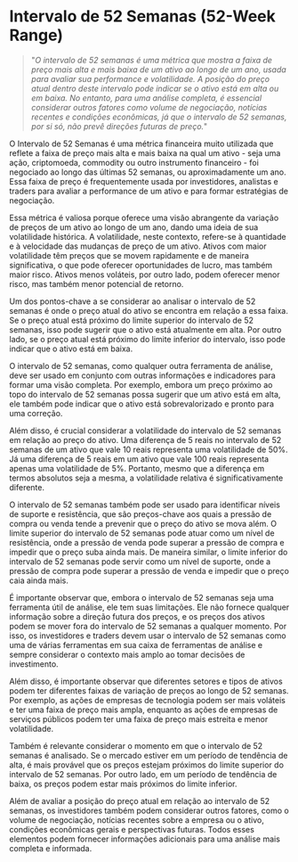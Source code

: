 # Intervalo de 52 Semanas (52-Week Range)

>"*O intervalo de 52 semanas é uma métrica que mostra a faixa de preço mais alta e mais baixa de um ativo ao longo de um ano, usada para avaliar sua performance e volatilidade. A posição do preço atual dentro deste intervalo pode indicar se o ativo está em alta ou em baixa. No entanto, para uma análise completa, é essencial considerar outros fatores como volume de negociação, notícias recentes e condições econômicas, já que o intervalo de 52 semanas, por si só, não prevê direções futuras de preço.*"

O Intervalo de 52 Semanas é uma métrica financeira muito utilizada que reflete a faixa de preço mais alta e mais baixa na qual um ativo - seja uma ação, criptomoeda, commodity ou outro instrumento financeiro - foi negociado ao longo das últimas 52 semanas, ou aproximadamente um ano. Essa faixa de preço é frequentemente usada por investidores, analistas e traders para avaliar a performance de um ativo e para formar estratégias de negociação.

Essa métrica é valiosa porque oferece uma visão abrangente da variação de preços de um ativo ao longo de um ano, dando uma ideia de sua volatilidade histórica. A volatilidade, neste contexto, refere-se à quantidade e à velocidade das mudanças de preço de um ativo. Ativos com maior volatilidade têm preços que se movem rapidamente e de maneira significativa, o que pode oferecer oportunidades de lucro, mas também maior risco. Ativos menos voláteis, por outro lado, podem oferecer menor risco, mas também menor potencial de retorno.

Um dos pontos-chave a se considerar ao analisar o intervalo de 52 semanas é onde o preço atual do ativo se encontra em relação a essa faixa. Se o preço atual está próximo do limite superior do intervalo de 52 semanas, isso pode sugerir que o ativo está atualmente em alta. Por outro lado, se o preço atual está próximo do limite inferior do intervalo, isso pode indicar que o ativo está em baixa.

O intervalo de 52 semanas, como qualquer outra ferramenta de análise, deve ser usado em conjunto com outras informações e indicadores para formar uma visão completa. Por exemplo, embora um preço próximo ao topo do intervalo de 52 semanas possa sugerir que um ativo está em alta, ele também pode indicar que o ativo está sobrevalorizado e pronto para uma correção.

Além disso, é crucial considerar a volatilidade do intervalo de 52 semanas em relação ao preço do ativo. Uma diferença de 5 reais no intervalo de 52 semanas de um ativo que vale 10 reais representa uma volatilidade de 50%. Já uma diferença de 5 reais em um ativo que vale 100 reais representa apenas uma volatilidade de 5%. Portanto, mesmo que a diferença em termos absolutos seja a mesma, a volatilidade relativa é significativamente diferente.

O intervalo de 52 semanas também pode ser usado para identificar níveis de suporte e resistência, que são preços-chave aos quais a pressão de compra ou venda tende a prevenir que o preço do ativo se mova além. O limite superior do intervalo de 52 semanas pode atuar como um nível de resistência, onde a pressão de venda pode superar a pressão de compra e impedir que o preço suba ainda mais. De maneira similar, o limite inferior do intervalo de 52 semanas pode servir como um nível de suporte, onde a pressão de compra pode superar a pressão de venda e impedir que o preço caia ainda mais.

É importante observar que, embora o intervalo de 52 semanas seja uma ferramenta útil de análise, ele tem suas limitações. Ele não fornece qualquer informação sobre a direção futura dos preços, e os preços dos ativos podem se mover fora do intervalo de 52 semanas a qualquer momento. Por isso, os investidores e traders devem usar o intervalo de 52 semanas como uma de várias ferramentas em sua caixa de ferramentas de análise e sempre considerar o contexto mais amplo ao tomar decisões de investimento.

Além disso, é importante observar que diferentes setores e tipos de ativos podem ter diferentes faixas de variação de preços ao longo de 52 semanas. Por exemplo, as ações de empresas de tecnologia podem ser mais voláteis e ter uma faixa de preço mais ampla, enquanto as ações de empresas de serviços públicos podem ter uma faixa de preço mais estreita e menor volatilidade.

Também é relevante considerar o momento em que o intervalo de 52 semanas é analisado. Se o mercado estiver em um período de tendência de alta, é mais provável que os preços estejam próximos do limite superior do intervalo de 52 semanas. Por outro lado, em um período de tendência de baixa, os preços podem estar mais próximos do limite inferior.

Além de avaliar a posição do preço atual em relação ao intervalo de 52 semanas, os investidores também podem considerar outros fatores, como o volume de negociação, notícias recentes sobre a empresa ou o ativo, condições econômicas gerais e perspectivas futuras. Todos esses elementos podem fornecer informações adicionais para uma análise mais completa e informada.
